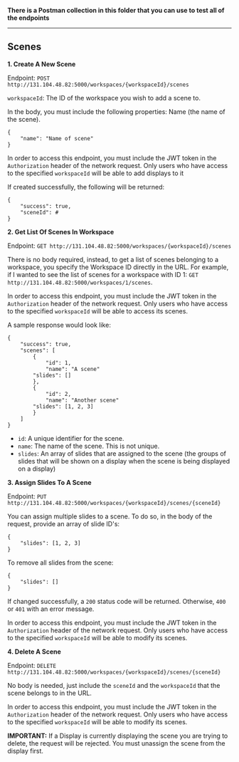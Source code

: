 **There is a Postman collection in this folder that you can use to test all of the endpoints**

------
Scenes
------

**1. Create A New Scene**

Endpoint: `POST http://131.104.48.82:5000/workspaces/{workspaceId}/scenes`

`workspaceId`: The ID of the workspace you wish to add a scene to.

In the body, you must include the following properties: Name (the name of the scene).

```
{
	"name": "Name of scene"
}
```

In order to access this endpoint, you must include the JWT token in the `Authorization` header of the network request. Only users who have access to the specified `workspaceId` will be able to add displays to it

If created successfully, the following will be returned:

```
{
	"success": true,
	"sceneId": #
}
```

**2. Get List Of Scenes In Workspace**

Endpoint: `GET http://131.104.48.82:5000/workspaces/{workspaceId}/scenes`

There is no body required, instead, to get a list of scenes belonging to a workspace, you specify the Workspace ID directly in the URL. For example, if I wanted to see the list of scenes for a workspace with ID 1: `GET http://131.104.48.82:5000/workspaces/1/scenes`.

In order to access this endpoint, you must include the JWT token in the `Authorization` header of the network request. Only users who have access to the specified `workspaceId` will be able to access its scenes.

A sample response would look like:

```
{
    "success": true,
    "scenes": [
        {
            "id": 1,
            "name": "A scene"
	    "slides": []
        },
        {
            "id": 2,
            "name": "Another scene"
	    "slides": [1, 2, 3]
        }
    ]
}
```

* `id`: A unique identifier for the scene.
* `name`: The name of the scene. This is not unique.
* `slides`: An array of slides that are assigned to the scene (the groups of slides that will be shown on a display when the scene is being displayed on a display)

**3. Assign Slides To A Scene**

Endpoint: `PUT http://131.104.48.82:5000/workspaces/{workspaceId}/scenes/{sceneId}`

You can assign multiple slides to a scene. To do so, in the body of the request, provide an array of slide ID's:

```
{
	"slides": [1, 2, 3]
}
```

To remove all slides from the scene:

```
{
	"slides": []
}
```

If changed successfully, a `200` status code will be returned. Otherwise, `400` or `401` with an error message.

In order to access this endpoint, you must include the JWT token in the `Authorization` header of the network request. Only users who have access to the specified `workspaceId` will be able to modify its scenes.

**4. Delete A Scene**

Endpoint: `DELETE http://131.104.48.82:5000/workspaces/{workspaceId}/scenes/{sceneId}`

No body is needed, just include the `sceneId` and the `workspaceId` that the scene belongs to in the URL.

In order to access this endpoint, you must include the JWT token in the `Authorization` header of the network request. Only users who have access to the specified `workspaceId` will be able to modify its scenes.

**IMPORTANT:** If a Display is currently displaying the scene you are trying to delete, the request will be rejected. You must unassign the scene from the display first.